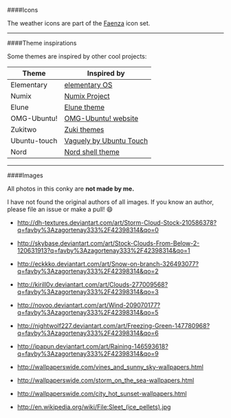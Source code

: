 ####Icons

The weather icons are part of the [Faenza](http://www.deviantart.com/art/Faenza-Icons-173323228) icon set.

---

####Theme inspirations

Some themes are inspired by other cool projects:

|    Theme    | Inspired by
|-------------|-------------
|Elementary   |[elementary OS](https://elementary.io/)
|Numix        |[Numix Project](https://github.com/numixproject)
|Elune        |[Elune theme](http://www.deviantart.com/art/Elune-199350232)
|OMG-Ubuntu!  |[OMG-Ubuntu! website](http://www.omgubuntu.co.uk/)
|Zukitwo      |[Zuki themes](https://github.com/lassekongo83/zuki-themes)
|Ubuntu-touch |[Vaguely by Ubuntu Touch](http://www.ubuntu.com/phone)
|Nord         |[Nord shell theme](http://www.deviantart.com/art/GNOME-Shell-Nord-214295138)

---

####Images

All photos in this conky are **not made by me.**

I have not found the original authors of all images. If you know an author, please file an issue or make a pull! :smile:


* http://dh-textures.deviantart.com/art/Storm-Cloud-Stock-210586378?q=favby%3Azagortenay333%2F42398314&qo=0

* http://skybase.deviantart.com/art/Stock-Clouds-From-Below-2-120631913?q=favby%3Azagortenay333%2F42398314&qo=1

* http://eckkko.deviantart.com/art/Snow-on-branch-326493077?q=favby%3Azagortenay333%2F42398314&qo=2

* http://kirill0v.deviantart.com/art/Clouds-277009568?q=favby%3Azagortenay333%2F42398314&qo=3

* http://novoo.deviantart.com/art/Wind-209070177?q=favby%3Azagortenay333%2F42398314&qo=5

* http://nightwolf227.deviantart.com/art/Freezing-Green-147780968?q=favby%3Azagortenay333%2F42398314&qo=6

* http://ipapun.deviantart.com/art/Raining-146593618?q=favby%3Azagortenay333%2F42398314&qo=9

* http://wallpaperswide.com/vines_and_sunny_sky-wallpapers.html

* http://wallpaperswide.com/storm_on_the_sea-wallpapers.html

* http://wallpaperswide.com/city_hot_sunset-wallpapers.html

* http://en.wikipedia.org/wiki/File:Sleet_(ice_pellets).jpg

